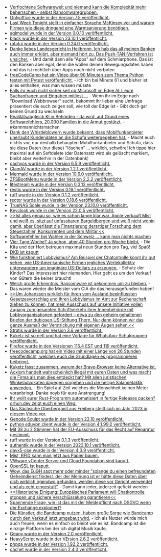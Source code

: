 * [Verflochtene Softwarewelt und niemand kann die Komplexität mehr beherrschen - selbst Ransomwaregruppen.](http://blog.fefe.de/?ts=9bcba7d0)
* [Onlyoffice wurde in der Version 7.5 veröffentlicht.](https://www.linux-magazin.de/news/aktualisiertes-onlyoffice-oeffnet-und-bearbeitet-pdf-dokumente/)
* [Last Week Tonight stellt in einfacher Sprache McKinsey vor und warum Firmen wie diese dringend eine Warmsanierung benötigen.](http://blog.fefe.de/?ts=9bc8a3c6)
* [sqlmodel wurde in der Version 0.0.10 veröffentlicht.](https://github.com/tiangolo/sqlmodel/releases/tag/0.0.10)
* [black wurde in der Version 23.10.1 veröffentlicht.](https://github.com/psf/black/releases/tag/23.10.1)
* [ratatui wurde in der Version 0.24.0 veröffentlicht.](https://github.com/ratatui-org/ratatui/releases/tag/v0.24.0)
* [Danke liebes Landesgericht in Heilbronn. Ich hab das all meinen Banken auch immer erklärt, aber niemand hört zu. Das Push-TAN-Verfahren ist unsicher.](https://www.borncity.com/blog/2023/10/24/gericht-stuft-push-tan-verfahren-der-banken-als-unsicher-ein/) - Und damit dann alle "Apps" auf dem Schmierphone. Das ist den Banken aber egal, denn die wollen deinen Bewegungsdaten haben und das ist rechtlich über Apps noch nicht verboten
* [freeCodeCamp hat ein Video über 90 Minuten zum Thema Python testen mit Pytest veröffentlicht.](https://www.freecodecamp.org/news/testing-in-python-with-pytest/) - Ich bin bei Minute 61 und bisher ist alles enthalten, was man wissen müsste
* [Falls ihr euch nicht sicher seit ob Microsoft im Edge ALL eure Suchanfragen und Eingaben mitliest ...](https://www.borncity.com/blog/2023/10/23/microsoft-edge-zeigt-chrome-interessenten-umfrage-statt-download/) - Wenn ihr im Edge nach "Download Webbrowser" sucht, bekommt ihr lieber eine Umfrage präsentiert die euch zeigen soll, wie toll der Edge ist - Gibt doch gar keinen Grund zu wechseln
* [Realitätsabgleich KI in Behörden - da wird, auf Grund eines Softwarefehlers, 20.000 Familien in die Armut gestürzt.](https://netzpolitik.org/2023/ki-verordnung-auf-der-zielgeraden-welche-schlupfloecher-die-eu-jetzt-noch-schliessen-muss/) - #kannmannichtsmachen
* [Dank den Whistleblowern wurde bekannt, dass Mobilfunkanbieter unerlaubt Kundendaten an die Schufa weitergegeben hat.](https://www.borncity.com/blog/2023/10/23/schufa-lscht-daten-zu-handyvertrgen/) - Macht euch nichts vor, nur deshalb behaupten Mobilfunkanbieter und Schufa, dass sie diese Daten (nur diese) "löschen" ... wirklich, schwöre! Ich tippe hier maximal auf ein Softdelete (der Datensatz wird als gelöscht markiert, bleibt aber weiterhin in der Datenbank)
* [cachyos wurde in der Version 6.5.9 veröffentlicht.](https://github.com/CachyOS/linux-cachyos/releases/tag/6.5.9)
* [ClamAV wurde in der Version 1.2.1 veröffentlicht.](https://github.com/Cisco-Talos/clamav/releases/tag/clamav-1.2.1)
* [Mermaid wurde in der Version 10.6.0 veröffentlicht.](https://github.com/mermaid-js/mermaid/releases/tag/v10.6.0)
* [ZFSBootMenu wurde in der Version 2.2.2 veröffentlicht.](https://github.com/zbm-dev/zfsbootmenu/releases/tag/v2.2.2)
* [litestream wurde in der Version 0.3.13 veröffentlicht.](https://github.com/benbjohnson/litestream/releases/tag/v0.3.13)
* [restic wurde in der Version 0.16.1 veröffentlicht.](https://github.com/restic/restic/releases/tag/v0.16.1)
* [ruff wurde in der Version 0.1.2 veröffentlicht.](https://github.com/astral-sh/ruff/releases/tag/v0.1.2)
* [rector wurde in der Version 0.18.6 veröffentlicht.](https://github.com/rectorphp/rector/releases/tag/0.18.6)
* [TrueNAS Scale wurde in der Version 23.10.0 veröffentlicht.](https://github.com/truenas/documentation/releases/tag/TS23.10.0)
* [Keycloak wurde in der Version 22.0.5 veröffentlicht.](https://github.com/keycloak/keycloak/releases/tag/22.0.5)
* [>>Ist alles genau so, wie es schon lange klar war. Apple verkauft Mist und weiß es, sitzt auf unfassbaren Bargeldbergen und weiß nicht wohin damit, aber überlässt die Finanzierung derartiger Forschung dem Steuerzahler, Konkurrenten und dem Militär.<<](http://blog.fefe.de/?ts=9bc766d1)
* [Softwarefehler bei Wahlen in der Schweiz ... kann man nichts machen](http://blog.fefe.de/?ts=9bc7dcde)
* [Vier Tage Woche? Ja schon, aber 40 Stunden pro Woche bleibt.](http://blog.fefe.de/?ts=9bc6a1cf) - Die Kita und der Hort betreuen maximal neun Stunden pro Tag, viel Spaß!
* [DKB ist kaputt](https://www.borncity.com/blog/2023/10/25/online-banking-bei-dkb-gestrt-25-10-2023/)
* [Wie funktioniert Lobbyismus? Am Beispiel der Chatontrolle könnt ihr gut sehen, wie US-Amerikanische Firmen jegliches Wertekollektiv unterwandern um imaginäre US-Dollars zu erzeugen.](https://netzpolitik.org/2023/chatkontrolle-lobbyismus-in-37-minuten-zum-termin-mit-der-eu-innenkommissarin/) - Schutz der Kinder? Das Interessiert hier niemanden. Hier geht es um den Verkauf von Gütern die keiner braucht!
* [Welch große Erkenntnis, Ransomware ist gekommen um zu bleiben.](https://www.bleepingcomputer.com/news/security/ransomware-isnt-going-away-the-problem-is-only-getting-worse/) - Das waren wieder die Meister vom CIA die das herausgefunden haben!
* [>>Um Johansson wirklich für ihren vom Ausland beeinflussten Gesetzesvorschlag und ihren Lobbyismus im Amt zur Rechenschaft ziehen zu können, hat mein Ausschuss auf unsere Initiative vollen Zugang zum gesamten Schriftverkehr ihrer Innenbehörde mit Lobbyorganisationen gefordert – etwa zu den geheim gehaltenen Briefen der dubiosen US-Stiftung Thorn. Nur dann können wir das ganze Ausmaß der Verstrickung mit eigenen Augen sehen.<<](https://www.patrick-breyer.de/chatkontrolle-innenkommissarin-johansson-rechtfertigt-vergeblich-lobbying-verbindungen-im-libe-ausschuss/)
* [Stratis wurde in der Version 3.6 veröffentlicht.](https://www.phoronix.com/news/Stratis-Storage-3.6)
* [Kuketz ist so nett und hat eine Vorlage für WhatsApp-Schulgruppen veröffentlicht.](https://www.kuketz-blog.de/eltern-whatsapp-gruppe-in-der-schule-meine-reaktion/)
* [Firefox wurde in den Versionen 115.4 EST und 119 veröffentlicht.](https://www.borncity.com/blog/2023/10/25/firefox-119-und-115-4-esr-freigegeben/)
* [freecodecamp.org hat ein Video mit einer Länge von 26 Stunden veröffentlicht, welches euch die Grundlagen es programmieren beibringt.](https://www.freecodecamp.org/news/harvard-university-cs50-computer-science-course-2023/)
* [Kuketz fasst zusammen, warum der Brave-Browser keine Alternative ist.](https://www.kuketz-blog.de/brave-browser-warum-ich-ihn-gecko-basierten-browsern-firefox-vorziehe/)
* [Acxiom handelt wahrscheinlich illegal mit euren Daten und was macht die Firma als man dies entdeckt hat? Mit allen juristischen Winkeladvokaten dagegen vorgehen und die heilige Salamietaktik anwenden.](https://noyb.eu/de/address-trader-sues-german-dpa-prevent-noyb-accessing-files) - Ein Spiel auf Zeit welches die Menschheit keinen Meter voranbringt. Danke noyb für eure Anstrengung!
* [Ihr wollt eurer Rust-Programm automatisiert in fertige Releases packen? orhun.dev zeigt euch einen Weg.](https://blog.orhun.dev/automated-rust-releases/)
* [Das Sächsiche Oberbergamt aus Freiberg stellt sich im Jahr 2023 in diesem Video vor.](https://www.youtube.com/watch?v=xHlCJkXGEOA)
* [Genode Sculpt wurde in der Version 23.10 veröffentlicht.](https://github.com/genodelabs/genode/releases/tag/sculpt-23.10)
* [python eduvpn client wurde in der Version 4.1.99.0 veröffentlicht.](https://github.com/eduvpn/python-eduvpn-client/releases/tag/4.1.99.0)
* [Mit 38 zu 2 Stimmen hat der EU-Ausschuss für das Recht auf Reparatur gestimmt.](https://www.linux-magazin.de/news/eu-ausschuss-will-recht-auf-reparatur/)
* [ruff wurde in der Version 0.1.3 veröffentlicht.](https://github.com/astral-sh/ruff/releases/tag/v0.1.3)
* [authentik wurde in der Version 2023.10.1 veröffentlicht.](https://github.com/goauthentik/authentik/releases/tag/version/2023.10.1)
* [davx5-ose wurde in der Version 4.3.9 veröffentlicht.](https://github.com/bitfireAT/davx5-ose/releases/tag/v4.3.9-ose)
* [Mist, RFID kann man jetzt aus Papier bauen.](http://blog.fefe.de/?ts=9bc4f821)
* [VWware vCenter Server und Cloud Foundation sind kaputt.](http://blog.fefe.de/?ts=9bc4fd57)
* [OpenSSL ist kaputt.](http://blog.fefe.de/?ts=9bc48f7a)
* [Wow, das EuGH sagt mehr oder minder "solange du einen befreundeten Geheimdienst findest, der der Meinung ist er hätte diese Daten über dich wirklich irgendwo gefunden, werden diese vor Gericht verwendet und als echt eingestuft"](http://blog.fefe.de/?ts=9bc46914) - Damit kann jeder, jederzeit gefickt werden
* [>>Historische Einigung: Europäisches Parlament will Chatkontrolle stoppen und sichere Verschlüsselung garantieren<<](https://www.patrick-breyer.de/historische-einigung-europaeisches-parlament-will-chatkontrolle-stoppen-und-sichere-verschluesselung-garantieren/)
* [Spannende Frage, wie ist das mit der Meldepflicht nach DSGVO wenn der Exchange explodiert?](https://www.borncity.com/blog/2023/10/28/sind-zwischenflle-in-exchange-online-mit-offenlegung-von-daten-dsgvo-meldepflichtig/)
* [Die Künstler, die Bandcamp nutzen, haben große Sorge wie Bandcamp durch den Verkauf jetzt umgebaut wird.](https://www.welcometohellworld.com/they-can-and-will-ruin-everything-you-love/) - Ich als Nutzer würde mich auch freuen, wenn es einfach so bleibt wie es ist. Bandcamp ist die einzige Plattform bei der ich digital Musik kaufe.
* [Geany wurde in der Version 2.0 veröffentlicht.](https://gnulinux.ch/geany-2-0-ist-da)
* [HeavyScript wurde in der VErsion 2.6.2 veröffentlicht.](https://github.com/Heavybullets8/heavy_script/releases/tag/v2.6.2)
* [phpqa wurde in der Version 1.92.2 veröffentlicht.](https://github.com/jakzal/phpqa/releases/tag/v1.92.2)
* [cachet wurde in der Version 2.4.0 veröffentlicht.](https://github.com/cachethq/cachet/releases/tag/v2.4.0)

